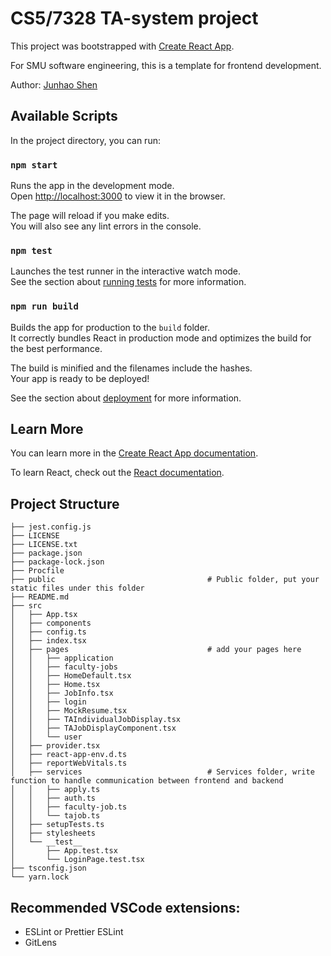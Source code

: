 # CS5/7328 TA-system project
This project was bootstrapped with [Create React App](https://github.com/facebook/create-react-app).


For SMU software engineering, this is a template for frontend development.

Author: [Junhao Shen](junhaos@smu.edu)
## Available Scripts

In the project directory, you can run:

### `npm start`

Runs the app in the development mode.\
Open [http://localhost:3000](http://localhost:3000) to view it in the browser.

The page will reload if you make edits.\
You will also see any lint errors in the console.

### `npm test`

Launches the test runner in the interactive watch mode.\
See the section about [running tests](https://facebook.github.io/create-react-app/docs/running-tests) for more information.

### `npm run build`

Builds the app for production to the `build` folder.\
It correctly bundles React in production mode and optimizes the build for the best performance.

The build is minified and the filenames include the hashes.\
Your app is ready to be deployed!

See the section about [deployment](https://facebook.github.io/create-react-app/docs/deployment) for more information.

## Learn More

You can learn more in the [Create React App documentation](https://facebook.github.io/create-react-app/docs/getting-started).

To learn React, check out the [React documentation](https://reactjs.org/).


## Project Structure
```
├── jest.config.js
├── LICENSE
├── LICENSE.txt
├── package.json
├── package-lock.json
├── Procfile
├── public                                  # Public folder, put your static files under this folder
├── README.md
├── src
│   ├── App.tsx
│   ├── components
│   ├── config.ts
│   ├── index.tsx
│   ├── pages                               # add your pages here
│   │   ├── application
│   │   ├── faculty-jobs
│   │   ├── HomeDefault.tsx
│   │   ├── Home.tsx
│   │   ├── JobInfo.tsx
│   │   ├── login
│   │   ├── MockResume.tsx
│   │   ├── TAIndividualJobDisplay.tsx
│   │   ├── TAJobDisplayComponent.tsx
│   │   └── user
│   ├── provider.tsx
│   ├── react-app-env.d.ts
│   ├── reportWebVitals.ts
│   ├── services                            # Services folder, write function to handle communication between frontend and backend
│   │   ├── apply.ts
│   │   ├── auth.ts
│   │   ├── faculty-job.ts
│   │   └── tajob.ts
│   ├── setupTests.ts
│   ├── stylesheets             
│   └── __test__
│       ├── App.test.tsx
│       └── LoginPage.test.tsx
├── tsconfig.json
└── yarn.lock
```


## Recommended VSCode extensions:
- ESLint or Prettier ESLint
- GitLens